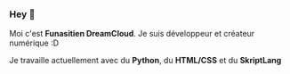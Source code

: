 ### Hey 👋

<!--
**Funasitien/Funasitien** is a ✨ _special_ ✨ repository because its `README.md` (this file) appears on your GitHub profile.

Here are some ideas to get you started:

- 🔭 I’m currently working on ...
- 🌱 I’m currently learning ...
- 👯 I’m looking to collaborate on ...
- 🤔 I’m looking for help with ...
- 💬 Ask me about ...
- 📫 How to reach me: ...
- 😄 Pronouns: ...
- ⚡ Fun fact: ...
-->

Moi c'est **Funasitien DreamCloud**. Je suis développeur et créateur numérique :D

Je travaille actuellement avec du **Python**, du **HTML/CSS** et du **SkriptLang**
